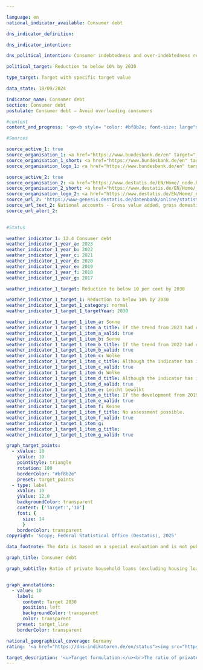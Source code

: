 ```yaml
---

language: en        
national_indicator_available: Consumer debt        

dns_indicator_definition:         

dns_indicator_intention:         

dns_political_intention: Consumer indebtedness and over-indebtedness restricts financially self-determined behaviour. Excessive consumer debt should be avoided in order to prevent overburdening.        

political_target: Reduction to below 10% by 2030        

type_target: Target with specific target value        

data_state: 18/09/2024        

indicator_name: Consumer debt        
section: Consumer debt        
postulate: Consumer debt – Avoid overloading consumers        

#content         
content_and_progress: '<p><b style= "color: #bf8b2e; font-size: large">12.4&nbsp;Consumer debt</b><br><br>The indicator represents the financial burden of private households and private non-profit organisations in relation to the Gross Domestic Product (GDP). It is intended to serve as an analysis of the extent to which these groups rely on loans to finance their consumption and economic activities. The data for the calculation are derived from the financing accounts of the Deutsche Bundesbank.<br><br>From a financial perspective, private households are primarily characterised by their spending, which is mainly used for the consumption of goods and services. Unlike the National Accounts<sup>1</sup>, the Bundesbank also includes sole proprietors, freelancers, and self-employed farmers in this sector.<br><br>Private non-profit organisations<sup>2</sup> encompass entities with their own legal personality that, as private non-market producers, provide various services to private households, such as political parties, trade unions, religious institutions, foundations, and social associations. The debts captured by the indicator mainly consist of consumer credits, loans, and other financial obligations directed at consumption. Business loans are also considered part of private indebtedness. Housing loans, however, are not included.<br><br>By relating consumer debt to GDP, the indicator does not allow detailed conclusions to be drawn about the debt situation of individual households or its distribution. It only shows the ratio of total consumer debt to economic output, without taking into account the distribution of debt within the population or the individual capacity to bear debt. For a comprehensive analysis of over-indebtedness, it would be necessary to consider private household debt in relation to measures such as disposable household income. Such an approach would take into account both the absolute level of debt and households’ ability to service their debt in line with their income situation.<br><br>In contrast to consumer credits, housing loans theoretically offer the possibility of selling the acquired property at any time if necessary and thus potentially offsetting the debt associated with the loan through the sale of the property. In practice, however, the maintenance of property values is often difficult to predict, so over-indebtedness situations may also arise from housing loans.<br><br>The indicator shows a decline in the ratio of consumer debt to GDP from 15.9% in 2014&nbsp;to 11.7% in 2023. Over the same period, the absolute amount of debt increased from approximately 465&nbsp;billion euros to around 488&nbsp;billion euros, representing a rise of 5%. The decline in the share of consumer debt relative to GDP is mainly due to stronger growth in economic output compared to the growth of consumer debt. An exception was in 2020: in the first year of the COVID-19&nbsp;pandemic, GDP declined, causing the indicator value to rise temporarily. The total amount of loans also fell in 2020&nbsp;and 2021. In 2022, the volume of loans rose again.<br><br>In 2022&nbsp;and 2023, the European Central Bank (ECB) gradually increased interest rates. The total volume of loans in 2023, at around 488&nbsp;billion euros, was the lowest since 2018. Overall, it can be noted that the indicator’s trend in the past was mainly dependent on GDP developments, which showed significantly stronger fluctuations than the total amount of consumer credit.<br><br>The politically established goal to reduce consumer debt to below 10% of GDP by 2030&nbsp;is likely to be achieved if the trend of recent years continues.<br><br><small><sup>1</sup> Sector S.14&nbsp;of the European System of Accounts (ESA).<br><sup>2</sup> Sector S.15&nbsp;of the European System of Accounts (ESA).</small></p>'                

#Sources        

source_active_1: true
source_organisation_1: <a href="https://www.bundesbank.de/en" target="_blank" onclick="return confirm_alert('the German Federal Bank', 'En')">German Federal Bank</a>
source_organisation_1_short: <a href="https://www.bundesbank.de/en" target="_blank" onclick="return confirm_alert('the German Federal Bank', 'En')">German Federal Bank</a>
source_organisation_logo_1: <a href="https://www.bundesbank.de/en" target="_blank" onclick="return confirm_alert('the German Federal Bank', 'En')"><img src="https://dns-indikatoren.de/public/OrgImgEn/bundesbank.png" alt="German Federal Bank" title=" Click here to visit the homepage of the organizationGerman Federal Bank" style="height:60px; width:148px; border:transparent"/></a>

source_active_2: true
source_organisation_2: <a href="https://www.destatis.de/EN/Home/_node.html" target="_blank">Federal Statistical Office</a>
source_organisation_2_short: <a href="https://www.destatis.de/EN/Home/_node.html" target="_blank">Federal Statistical Office</a>
source_organisation_logo_2: <a href="https://www.destatis.de/EN/Home/_node.html" target="_blank"><img src="https://dns-indikatoren.de/public/OrgImgEn/destatis.png" alt="Federal Statistical Office" title=" Click here to visit the homepage of the organizationFederal Statistical Office" style="height:60px; width:148px; border:transparent"/></a>
source_url_2: 'https://www-genesis.destatis.de/datenbank/online/statistic/81000/table/81000-0001'
source_url_text_2: National accounts - Gross value added, gross domestic product (nominal/price-adjusted) – GENESIS online 81000-0001
source_url_alert_2: 
        

#Status        

weather_indicator_1: 12.4 Consumer debt
weather_indicator_1_year_a: 2023
weather_indicator_1_year_b: 2022
weather_indicator_1_year_c: 2021
weather_indicator_1_year_d: 2020
weather_indicator_1_year_e: 2019
weather_indicator_1_year_f: 2018
weather_indicator_1_year_g: 2017

weather_indicator_1_target: Reduction to below 10 per cent by 2030

weather_indicator_1_target_1: Reduction to below 10% by 2030
weather_indicator_1_target_1_category: normal
weather_indicator_1_target_1_targetYear: 2030

weather_indicator_1_target_1_item_a: Sonne
weather_indicator_1_target_1_item_a_title: If the trend from 2023 had continued, the target value would have been reached or missed by less than 5% of the difference between the target value and the value at that time.
weather_indicator_1_target_1_item_a_valid: true
weather_indicator_1_target_1_item_b: Sonne
weather_indicator_1_target_1_item_b_title: If the trend from 2022 had continued, the target value would have been reached or missed by less than 5% of the difference between the target value and the value at that time.
weather_indicator_1_target_1_item_b_valid: true
weather_indicator_1_target_1_item_c: Wolke
weather_indicator_1_target_1_item_c_title: Although the indicator has in 2021 been moving in the desired direction toward the target, if the trend had to continued, the target would have been missed in the target year by more than 20% of the difference between the target value and the value at that time.
weather_indicator_1_target_1_item_c_valid: true
weather_indicator_1_target_1_item_d: Wolke
weather_indicator_1_target_1_item_d_title: Although the indicator has in 2020 been moving in the desired direction toward the target, if the trend had to continued, the target would have been missed in the target year by more than 20% of the difference between the target value and the value at that time.
weather_indicator_1_target_1_item_d_valid: true
weather_indicator_1_target_1_item_e: Leicht bewölkt
weather_indicator_1_target_1_item_e_title: If the development from 2019 had continued, the target had been missed by at least 5&nbsp;documentat%, but by a maximum of 20&nbsp;% of the difference between the target value and the value at that time.
weather_indicator_1_target_1_item_e_valid: true
weather_indicator_1_target_1_item_f: Keine
weather_indicator_1_target_1_item_f_title: No assessment possible.
weather_indicator_1_target_1_item_f_valid: true
weather_indicator_1_target_1_item_g: 
weather_indicator_1_target_1_item_g_title: 
weather_indicator_1_target_1_item_g_valid: true        

graph_target_points:
  - xValue: 10
    yValue: 10
    pointStyle: triangle
    rotation: 180
    borderColor: "#bf8b2e"
    preset: target_points
  - type: label
    xValue: 10
    yValue: 12.0
    backgroundColor: transparent
    content: ['Target:','10']
    font: {
      size: 14
      }
    borderColor: transparent        
copyright: '&copy; Federal Statistical Office (Destatis), 2025'        

data_footnote: The data is based on a special evaluation and is not publicly available.        

graph_title: Consumer debt        

graph_subtitle: Ratio of private household loans (excluding housing loans) to gross domestic product        


graph_annotations:
  - value: 10
    label:
      content: Target 2030
      position: left
      backgroundColor: transparent
      color: transparent
    preset: target_line
    borderColor: transparent                

national_geographical_coverage: Germany        
rating: '<a href="https://dns-indikatoren.de/en/status"><img src="https://sdg-indikatoren.de/public/Wettersymbole/Sonne.png" title="If the trend from 2023 had continued, the target value would have been reached or missed by less than 5% of the difference between the target value and the value at that time." alt="Weathersymbol: Sun"/></a>'        

target_description: '<u>Target formulation:</u><br>The ratio of private household loans (excluding housing loans) to gross domestic product should be reduced to a maximum of 10% by 2030.<br><br><u>Assessment:</u><br>If the trend observed over the past six years continues, the politically defined target will already be met by 2028. Indicator 12.4 is therefore assessed as <b>sun</b> for 2023.<br><br><u>Data status at time of assessment:</u><br>18/09/2024'        
---
```


